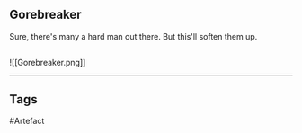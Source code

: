 ## Gorebreaker
Sure, there's many a hard man out there.
But this'll soften them up.
## 
![[Gorebreaker.png]]

---
## Tags
#Artefact